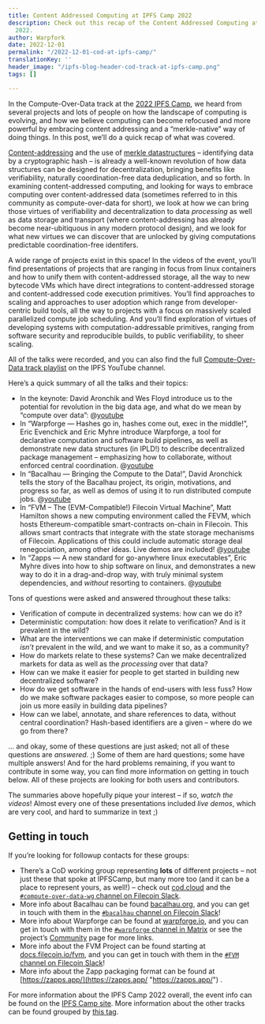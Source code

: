 ```yaml
---
title: Content Addressed Computing at IPFS Camp 2022
description: Check out this recap of the Content Addressed Computing at IPFS Camp
  2022.
author: Warpfork
date: 2022-12-01
permalink: "/2022-12-01-cod-at-ipfs-camp/"
translationKey: ''
header_image: "/ipfs-blog-header-cod-track-at-ipfs-camp.png"
tags: []

---
```

In the Compute-Over-Data track at the [2022 IPFS Camp](https://2022.ipfs.camp/), we heard from several projects and lots of people on how the landscape of computing is evolving, and how we believe computing can become refocused and more powerful by embracing content addressing and a “merkle-native” way of doing things. In this post, we’ll do a quick recap of what was covered.

[Content-addressing](https://proto.school/content-addressing/) and the use of [merkle datastructures](https://en.wikipedia.org/wiki/Merkle_tree) – identifying data by a cryptographic hash – is already a well-known revolution of how data structures can be designed for decentralization, bringing benefits like verifiability, naturally coordination-free data deduplication, and so forth. In examining content-addressed computing, and looking for ways to embrace computing over content-addressed data (sometimes referred to in this community as compute-over-data for short), we look at how we can bring those virtues of verifiability and decentralization to data _processing_ as well as data storage and transport (where content-addressing has already become near-ubitiquous in any modern protocol design), and we look for what new virtues we can discover that are unlocked by giving computations predictable coordination-free identifers.

A wide range of projects exist in this space! In the videos of the event, you’ll find presentations of projects that are ranging in focus from linux containers and how to unify them with content-addressed storage, all the way to new bytecode VMs which have direct integrations to content-addressed storage and content-addressed code execution primitives. You’ll find approaches to scaling and approaches to user adoption which range from developer-centric build tools, all the way to projects with a focus on massively scaled parallelized compute job scheduling. And you’ll find exploration of virtues of developing systems with computation-addressable primitives, ranging from software security and reproducible builds, to public verifiability, to sheer scaling.

All of the talks were recorded, and you can also find the full [Compute-Over-Data track playlist](https://www.youtube.com/playlist?list=PLuhRWgmPaHtTU1u9TGOVviM234URBdEGa) on the IPFS YouTube channel.

Here’s a quick summary of all the talks and their topics:

* In the keynote: David Aronchik and Wes Floyd introduce us to the potential for revolution in the big data age, and what do we mean by “compute over data”:
  @[youtube](7XczBBxYTB4)
* In “Warpforge — Hashes go in, hashes come out, exec in the middle!”, Eric Evenchick and Eric Myhre introduce Warpforge, a tool for declarative computation and software build pipelines, as well as demonstrate new data structures (in IPLD!) to describe decentralized package management – emphasizing how to collaborate, without enforced central coordination.
  @[youtube](wcOjT580iaI)
* In “Bacalhau — Bringing the Compute to the Data!”, David Aronchick tells the story of the Bacalhau project, its origin, motivations, and progress so far, as well as demos of using it to run distributed compute jobs.
  @[youtube](Xj3n0uvQSCM)
* In “FVM – The (EVM-Compatible!) Filecoin Virtual Machine”, Matt Hamilton shows a new computing environment called the FEVM, which hosts Ethereum-compatible smart-contracts on-chain in Filecoin. This allows smart contracts that integrate with the state storage mechanisms of Filecoin. Applications of this could include automatic storage deal renegociation, among other ideas. Live demos are included!
  @[youtube](tLJ-ys2G8tU)
* In “Zapps — A new standard for go-anywhere linux executables”, Eric Myhre dives into how to ship software on linux, and demonstrates a new way to do it in a drag-and-drop way, with truly minimal system dependencies, and _without_ resorting to containers.
  @[youtube](Q33LgKAwpZU)

Tons of questions were asked and answered throughout these talks:

* Verification of compute in decentralized systems: how can we do it?
* Deterministic computation: how does it relate to verification? And is it prevalent in the wild?
* What are the interventions we can make if deterministic computation _isn’t_ prevalent in the wild, and we want to make it so, as a community?
* How do markets relate to these systems? Can we make decentralized markets for data as well as the _processing_ over that data?
* How can we make it easier for people to get started in building new decentralized software?
* How do we get software in the hands of end-users with less fuss? How do we make software packages easier to compose, so more people can join us more easily in building data pipelines?
* How can we label, annotate, and share references to data, without central coordination? Hash-based identifiers are a given – where do we go from there?

… and okay, some of these questions are just asked; not all of these questions are _answered_. ;) Some of them are hard questions; some have multiple answers! And for the hard problems remaining, if you want to contribute in some way, you can find more information on getting in touch below. All of these projects are looking for both users and contributors.

The summaries above hopefully pique your interest – if so, _watch the videos_! Almost every one of these presentations included _live demos_, which are very cool, and hard to summarize in text ;)

## Getting in touch

If you’re looking for followup contacts for these groups:

* There’s a CoD working group representing **lots** of different projects – not just these that spoke at IPFSCamp, but many more too (and it can be a place to represent yours, as well!) – check out [cod.cloud](https://www.cod.cloud/) and the [`#compute-over-data-wg` channel on Filecoin Slack](https://filecoinproject.slack.com/archives/C03MCV5U77C).
* More info about Bacalhau can be found [bacalhau.org](https://www.bacalhau.org/), and you can get in touch with them in the [`#bacalhau` channel on Filecoin Slack](https://filecoinproject.slack.com/archives/C02RLM3JHUY)!
* More info about Warpforge can be found at [warpforge.io](http://warpforge.io/), and you can get in touch with them in the [`#warpforge` channel in Matrix](https://matrix.to/#/#warpforge:matrix.org) or see the project’s [Community](https://warpforge.notion.site/Community-676332742afa4276be571f7d035d55db) page for more links.
* More info about the FVM Project can be found starting at [docs.filecoin.io/fvm](https://docs.filecoin.io/fvm/basics/introduction/), and you can get in touch with them in the [`#FVM` channel on Filecoin Slack](https://filecoinproject.slack.com/archives/C029MT4PQB1)!
* More info about the Zapp packaging format can be found at [https://zapps.app/](https://zapps.app/ "https://zapps.app/") .

For more information about the IPFS Camp 2022 overall, the event info can be found on the [IPFS Camp site](https://2022.ipfs.camp/). More information about the other tracks can be found grouped by [this tag](https://blog.ipfs.tech/?tags=ipfs-camp).